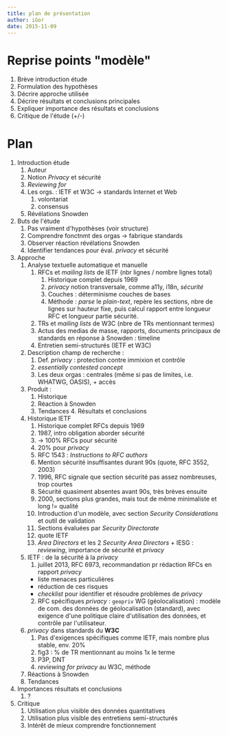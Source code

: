 ```yaml
---
title: plan de présentation
author: iGor
date: 2015-11-09
---
```


# Reprise points "modèle"

   1. Brève introduction étude
   2. Formulation des hypothèses
   3. Décrire approche utilisée
   4. Décrire résultats et conclusions principales
   5. Expliquer importance des résultats et conclusions
   6. Critique de l'étude (+/-)

# Plan

   1. Introduction étude
      1. Auteur
      2. Notion *Privacy* et sécurité
      3. *Reviewing for*
      4. Les orgs. : IETF et W3C → standards Internet et Web
         1. volontariat
         2. consensus
      5. Révélations Snowden
   2. Buts de l'étude
      1. Pas vraiment d'hypothèses (voir structure)
      2. Comprendre fonctnmt des orgas → fabrique standards
      3. Observer réaction révélations Snowden
      4. Identifier tendances pour éval. *privacy* et sécurité
   3. Approche
      1. Analyse textuelle automatique et manuelle
         1. RFCs et *mailing lists* de IETF (nbr lignes / nombre lignes total)
            1. Historique complet depuis 1969
            2. *privacy* notion transversale, comme a11y, i18n, *sécurité*
            3. Couches : déterminisme couches de bases
            4. Méthode : *parse* le *plain-text*, repère les sections, nbre de lignes sur hauteur fixe, puis calcul rapport entre longueur RFC et longueur partie sécurité.
         2. TRs et *mailing lists* de W3C (nbre de TRs mentionnant termes)
         3. Actus des medias de masse, rapports, documents principaux de standards en réponse à Snowden : timeline
         4. Entretien semi-structurés (IETF et W3C)
      2. Description champ de recherche :
         1. Def. *privacy* : protection contre immixion et contrôle
         2. *essentially contested concept*
         3. Les deux orgas : centrales (même si pas de limites, i.e. WHATWG, OASIS), + accès
      3. Produit :
          1. Historique
          2. Réaction à Snowden
          3. Tendances
    4. Résultats et conclusions
        1. Historique IETF
            1. Historique complet RFCs depuis 1969
            2. 1987, intro obligation aborder sécurité
            3. → 100% RFCs pour sécurité
            4. 20% pour *privacy*
            5. RFC 1543 : *Instructions to RFC authors*
            6. Mention sécurité insuffisantes durant 90s (quote, RFC 3552, 2003)
            7. 1996, RFC signale que section sécurité pas assez nombreuses, trop courtes
            8. Sécurité quasiment absentes avant 90s, très brèves ensuite
            9. 2000, sections plus grandes, mais tout de même minimaliste et long != qualité
            10. Introduction d'un modèle, avec section *Security Considerations* et outil de validation
            11. Sections évaluées par *Security Directorate*
            12. quote IETF
            13. *Area Directors* et les 2 *Security Area Directors* + IESG : *reviewing*, importance de sécurité et *privacy*
       2. IETF : de la sécurité à la *privacy*
          1. juillet 2013, RFC 6973, recommandation pr rédaction RFCs en rapport *privacy*
            * liste menaces particulières
            * réduction de ces risques
            * *checklist* pour identifier et résoudre problèmes de *privacy*
          2. RFC spécifiques *privacy* : ``geopriv`` WG (géolocalisation) : modèle de com. des données de géolocalisation (standard), avec exigence d'une politique claire d'utilisation des données, et contrôle par l'utilisateur.
       3. *privacy* dans standards du **W3C**
          1. Pas d'exigences spécifiques comme IETF, mais nombre plus stable, env. 20%
          2. fig3 : % de TR mentionnant au moins 1x le terme
          3. P3P, DNT
          4. *reviewing for privacy* au W3C, méthode
       3. Réactions à Snowden
       4. Tendances
   5. Importances résultats et conclusions
       1. ?
   6. Critique
      1. Utilisation plus visible des données quantitatives
      2. Utilisation plus visible des entretiens semi-structurés
      3. Intérêt de mieux comprendre fonctionnement                                                                
